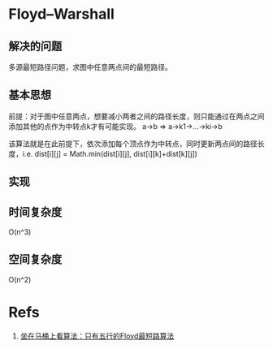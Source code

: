 # Floyd–Warshall

## 解决的问题

多源最短路径问题，求图中任意两点间的最短路径。

## 基本思想

前提：对于图中任意两点，想要减小两者之间的路径长度，则只能通过在两点之间添加其他的点作为中转点k才有可能实现。 a->b => a->k1->...->ki->b

该算法就是在此前提下，依次添加每个顶点作为中转点，同时更新两点间的路径长度，i.e. dist[i][j] = Math.min(dist[i][j], dist[i][k]+dist[k][j])

## 实现

## 时间复杂度

O(n^3)

## 空间复杂度

O(n^2)

# Refs

1. [坐在马桶上看算法：只有五行的Floyd最短路算法](https://blog.csdn.net/gl486546/article/details/52620618)